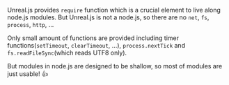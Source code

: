 Unreal.js provides `require` function which is a crucial element to live along node.js modules. But Unreal.js is not a node.js, so there are no `net`, `fs`, `process`, `http`, ...

Only small amount of functions are provided including timer functions(`setTimeout`, `clearTimeout`, ...), `process.nextTick` and `fs.readFileSync`(which reads UTF8 only).

But modules in node.js are designed to be shallow, so most of modules are just usable! :+1: 

